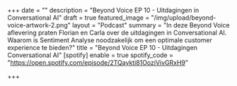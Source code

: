 +++
date = ""
description = "Beyond Voice EP 10 - Uitdagingen in Conversational AI"
draft = true
featured_image = "/img/upload/beyond-voice-artwork-2.png"
layout = "Podcast"
summary = "In deze Beyond Voice aflevering praten Florian en Carla over de uitdagingen in Conversational AI. Waarom is Sentiment Analyse noodzakelijk om een optimale customer experience te bieden?"
title = "Beyond Voice EP 10 - Uitdagingen Conversational AI"
[spotify]
enable = true
spotify_code = "https://open.spotify.com/episode/2TQaykti81OoziVivGRxH9"

+++
